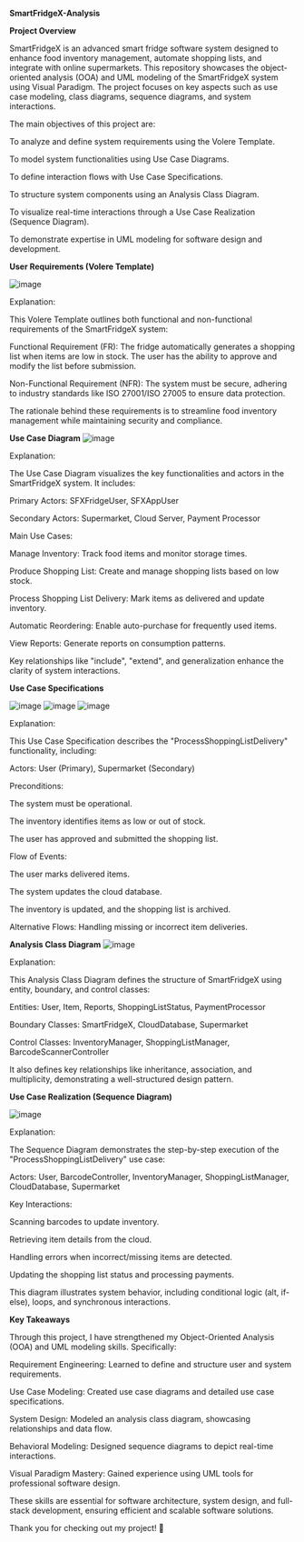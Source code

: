 **SmartFridgeX-Analysis**

**Project Overview**

SmartFridgeX is an advanced smart fridge software system designed to enhance food inventory management, automate shopping lists, and integrate with online supermarkets. This repository showcases the object-oriented analysis (OOA) and UML modeling of the SmartFridgeX system using Visual Paradigm. The project focuses on key aspects such as use case modeling, class diagrams, sequence diagrams, and system interactions.

The main objectives of this project are:

To analyze and define system requirements using the Volere Template.

To model system functionalities using Use Case Diagrams.

To define interaction flows with Use Case Specifications.

To structure system components using an Analysis Class Diagram.

To visualize real-time interactions through a Use Case Realization (Sequence Diagram).

To demonstrate expertise in UML modeling for software design and development.

**User Requirements (Volere Template)**


![image](https://github.com/user-attachments/assets/dae9636e-fa08-49a1-b455-50946bea9826)



Explanation:

This Volere Template outlines both functional and non-functional requirements of the SmartFridgeX system:

Functional Requirement (FR): The fridge automatically generates a shopping list when items are low in stock. The user has the ability to approve and modify the list before submission.

Non-Functional Requirement (NFR): The system must be secure, adhering to industry standards like ISO 27001/ISO 27005 to ensure data protection.

The rationale behind these requirements is to streamline food inventory management while maintaining security and compliance.


**Use Case Diagram**
![image](https://github.com/user-attachments/assets/52f9befa-36c6-45b6-9fce-036b44bae0c8)



Explanation:

The Use Case Diagram visualizes the key functionalities and actors in the SmartFridgeX system. It includes:

Primary Actors: SFXFridgeUser, SFXAppUser

Secondary Actors: Supermarket, Cloud Server, Payment Processor

Main Use Cases:

Manage Inventory: Track food items and monitor storage times.

Produce Shopping List: Create and manage shopping lists based on low stock.

Process Shopping List Delivery: Mark items as delivered and update inventory.

Automatic Reordering: Enable auto-purchase for frequently used items.

View Reports: Generate reports on consumption patterns.

Key relationships like "include", "extend", and generalization enhance the clarity of system interactions.

**Use Case Specifications**



![image](https://github.com/user-attachments/assets/00b63ba2-5c4b-4c18-8123-c30fab7fde1c)
![image](https://github.com/user-attachments/assets/cd5b110b-8fbb-42cc-b5ac-518264f978de)
![image](https://github.com/user-attachments/assets/cceeca53-6c22-40d6-9732-c52fd24ee076)



Explanation:

This Use Case Specification describes the "ProcessShoppingListDelivery" functionality, including:

Actors: User (Primary), Supermarket (Secondary)

Preconditions:

The system must be operational.

The inventory identifies items as low or out of stock.

The user has approved and submitted the shopping list.

Flow of Events:

The user marks delivered items.

The system updates the cloud database.

The inventory is updated, and the shopping list is archived.

Alternative Flows: Handling missing or incorrect item deliveries.

**Analysis Class Diagram**
![image](https://github.com/user-attachments/assets/f45c2f82-e725-4f77-8647-a2f84b1f652c)



Explanation:

This Analysis Class Diagram defines the structure of SmartFridgeX using entity, boundary, and control classes:

Entities: User, Item, Reports, ShoppingListStatus, PaymentProcessor

Boundary Classes: SmartFridgeX, CloudDatabase, Supermarket

Control Classes: InventoryManager, ShoppingListManager, BarcodeScannerController

It also defines key relationships like inheritance, association, and multiplicity, demonstrating a well-structured design pattern.

**Use Case Realization (Sequence Diagram)**

   
![image](https://github.com/user-attachments/assets/66de50b4-e5ae-4f3c-a0c6-723510937ece)



Explanation:

The Sequence Diagram demonstrates the step-by-step execution of the "ProcessShoppingListDelivery" use case:

Actors: User, BarcodeController, InventoryManager, ShoppingListManager, CloudDatabase, Supermarket

Key Interactions:

Scanning barcodes to update inventory.

Retrieving item details from the cloud.

Handling errors when incorrect/missing items are detected.

Updating the shopping list status and processing payments.

This diagram illustrates system behavior, including conditional logic (alt, if-else), loops, and synchronous interactions.

**Key Takeaways**

Through this project, I have strengthened my Object-Oriented Analysis (OOA) and UML modeling skills. Specifically:

Requirement Engineering: Learned to define and structure user and system requirements.

Use Case Modeling: Created use case diagrams and detailed use case specifications.

System Design: Modeled an analysis class diagram, showcasing relationships and data flow.

Behavioral Modeling: Designed sequence diagrams to depict real-time interactions.

Visual Paradigm Mastery: Gained experience using UML tools for professional software design.

These skills are essential for software architecture, system design, and full-stack development, ensuring efficient and scalable software solutions.

Thank you for checking out my project! 🚀

